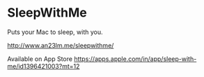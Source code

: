 # SleepWithMe
Puts your Mac to sleep, with you.

http://www.an23lm.me/sleepwithme/

Available on App Store
https://apps.apple.com/in/app/sleep-with-me/id1396421003?mt=12
